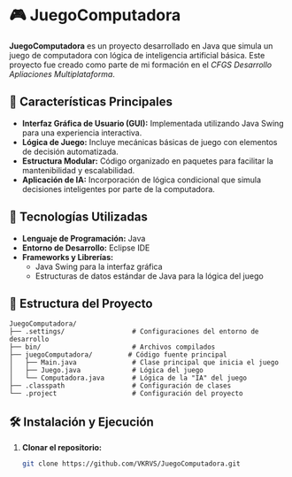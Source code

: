 # 🎮 JuegoComputadora

**JuegoComputadora** es un proyecto desarrollado en Java que simula un juego de computadora con lógica de inteligencia artificial básica. Este proyecto fue creado como parte de mi formación en el *CFGS Desarrollo Apliaciones Multiplataforma*.

## 🧠 Características Principales

- **Interfaz Gráfica de Usuario (GUI):** Implementada utilizando Java Swing para una experiencia interactiva.
- **Lógica de Juego:** Incluye mecánicas básicas de juego con elementos de decisión automatizada.
- **Estructura Modular:** Código organizado en paquetes para facilitar la mantenibilidad y escalabilidad.
- **Aplicación de IA:** Incorporación de lógica condicional que simula decisiones inteligentes por parte de la computadora.

## 🚀 Tecnologías Utilizadas

- **Lenguaje de Programación:** Java
- **Entorno de Desarrollo:** Eclipse IDE
- **Frameworks y Librerías:**
  - Java Swing para la interfaz gráfica
  - Estructuras de datos estándar de Java para la lógica del juego

## 📂 Estructura del Proyecto

```
JuegoComputadora/
├── .settings/                 # Configuraciones del entorno de desarrollo
├── bin/                       # Archivos compilados
├── juegoComputadora/         # Código fuente principal
│   ├── Main.java              # Clase principal que inicia el juego
│   ├── Juego.java             # Lógica del juego
│   └── Computadora.java       # Lógica de la "IA" del juego
├── .classpath                 # Configuración de clases
└── .project                   # Configuración del proyecto
```



## 🛠️ Instalación y Ejecución

1. **Clonar el repositorio:**

   ```bash
   git clone https://github.com/VKRVS/JuegoComputadora.git

